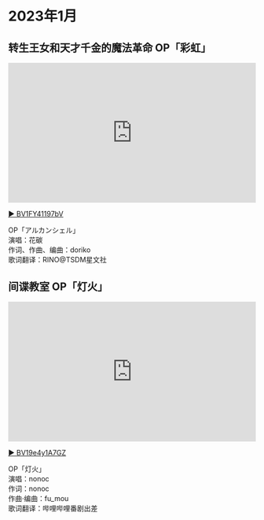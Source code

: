 # 2023年1月

## 转生王女和天才千金的魔法革命 OP「彩虹」

<iframe style="width:100%;aspect-ratio:16/9" src="https://player.bilibili.com/player.html?aid=265805150&bvid=BV1FY41197bV&cid=979209793&page=1&autoplay=0" scrolling="no" border="0" frameborder="no" framespacing="0" allowfullscreen="true"> </iframe>

[▶ BV1FY41197bV](https://www.bilibili.com/video/BV1FY41197bV/)

OP「アルカンシェル」  
演唱：花碳  
作词、作曲、编曲：doriko  
歌词翻译：RINO@TSDM星文社

## 间谍教室 OP「灯火」

<iframe style="width:100%;aspect-ratio:16/9" src="https://player.bilibili.com/player.html?aid=651527155&bvid=BV19e4y1A7GZ&cid=998690966&page=1&autoplay=0" scrolling="no" border="0" frameborder="no" framespacing="0" allowfullscreen="true"> </iframe>

[▶ BV19e4y1A7GZ](https://www.bilibili.com/video/BV19e4y1A7GZ/)

OP「灯火」  
演唱：nonoc  
作词：nonoc  
作曲·编曲：fu_mou  
歌词翻译：哔哩哔哩番剧出差
